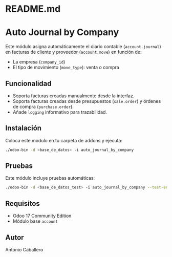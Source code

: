 # README.md

# Auto Journal by Company

Este módulo asigna automáticamente el diario contable (`account.journal`) en facturas de cliente y proveedor (`account.move`) en función de:

- La empresa (`company_id`)
- El tipo de movimiento (`move_type`): venta o compra

## Funcionalidad

- Soporta facturas creadas manualmente desde la interfaz.
- Soporta facturas creadas desde presupuestos (`sale.order`) y órdenes de compra (`purchase.order`).
- Añade `logging` informativo para trazabilidad.

## Instalación

Coloca este módulo en tu carpeta de addons y ejecuta:

```bash
./odoo-bin -d <base_de_datos> -i auto_journal_by_company
```

## Pruebas

Este módulo incluye pruebas automáticas:

```bash
./odoo-bin -d <base_de_datos_test> -i auto_journal_by_company --test-enable --stop-after-init
```

## Requisitos

- Odoo 17 Community Edition
- Módulo base `account`

## Autor

Antonio Caballero
